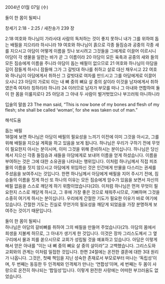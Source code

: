 2004년 01월 07일 (수)

둘이 한 몸이 될찌니



창세기 2:18 - 2:25 / 새찬송가 239 장


2:18 여호와 하나님이 가라사대 사람의 독처하는 것이 좋지 못하니 내가 그를 위하여 돕는 배필을 지으리라 하시니라 
19 여호와 하나님이 흙으로 각종 들짐승과 공중의 각종 새를 지으시고 아담이 어떻게 이름을 짓나 보시려고 그것들을 그에게로 이끌어 이르시니 아담이 각 생물을 일컫는 바가 곧 그 이름이라 
20 아담이 모든 육축과 공중의 새와 들의 모든 짐승에게 이름을 주니라 아담이 돕는 배필이 없으므로 
21 여호와 하나님이 아담을 깊이 잠들게 하시니 잠들매 그가 그 갈빗대 하나를 취하고 살로 대신 채우시고 
22 여호와 하나님이 아담에게서 취하신 그 갈빗대로 여자를 만드시고 그를 아담에게로 이끌어 오시니 
23 아담이 가로되 이는 내 뼈 중의 뼈요 살 중의 살이라 이것을 남자에게서 취하였은즉 여자라 칭하리라 하니라 
24 이러므로 남자가 부모를 떠나 그 아내와 연합하여 둘이 한 몸을 이룰지로다 
25 아담과 그 아내 두 사람이 벌거벗었으나 부끄러워 아니하니라 

입술의 말씀 
23 The man said, “This is now bone of my bones and flesh of my flesh; she shall be called ‘woman’, for she was taken out of man.”

해석도움





돕는 배필  
18절에 보면 하나님은 아담이 배필의 필요성을 느끼기 이전에 이미 그것을 아시고, 그를 위해 배필을 지으실 계획을 하고 있음을 보게 됩니다. 하나님은 우리가 구하기 전에 무엇이 필요한지 아시는 분이시며, 이미 그것을 위해 준비하시는 분이십니다. 하나님은 당신께서 지으신 각종 들짐승과 새들을 아담에게로 보내어 이름을 얻게 하셨습니다. 이름을 부여하는 것은 그에 대한 소유권을 나타내는 행위입니다. 이처럼 하나님께서 직접 피조물의 이름을 짓지 않으시고 아담에게 위임하신 것은 인간에게 만물을 다스리는 권세를 주셨음을 보여주시는 것입니다. 한편 하나님께서 아담에게 배필을 지어 주시기 전에, 짐승들의 이름을 짓게 하신 또 하나의 이유는 모든 짐승에게 암수가 있음을 보면서 자신의 배필 없음을 스스로 깨닫게 하기 위함이었습니다(20). 이처럼 하나님은 먼저 무엇이 필요한지 스스로 깨닫게 하시고, 그 후에 가장 좋은 것으로 채워주시므로, 기뻐하며 그것을 소중히 여기게 하시는 분이십니다. 우리에게 간절한 기도가 필요한 이유가 바로 여기에 있습니다. 간절한 기도는 진실로 무언가의 필요성을 깨닫게 되었음을 가장 분명하게 보여주는 것이기 때문입니다.   

둘이 한 몸이 될찌니  
하나님은 아담의 갈비뼈를 취하여 그의 배필을 만들어 주었습니다(21). 아담의 몸에서 희생을 지불케 하므로, 그 아내가 생기게 한 것입니다. 이것은 장차 그리스도께서 그 옆구리에서 물과 피를 쏟으시므로 교회가 성립될 것을 예표하고 있습니다. 아담은 이렇게 해서 얻은 아내를 “이는 내 뼈 중의 뼈요 살 중의 살이라”고 고백했습니다. 그리스도와 교회와의 관계는 이처럼 밀접한 것입니다. 한편 24절에는 온전한 결혼에 대한 3대 원리가 나옵니다. 그것은, 첫째 책임을 지닌 성숙한 존재로서 부모로부터 떠나는 ‘독립성’이며, 두 번째는 동등한 두 인격체와 인격체가 만나는 ‘연합성’이며, 세 번째는 두 몸이 사랑으로 온전히 하나되는 ‘합일성’입니다. 이렇게 완전한 사랑에는 어떠한 부끄러움도 없었습니다.